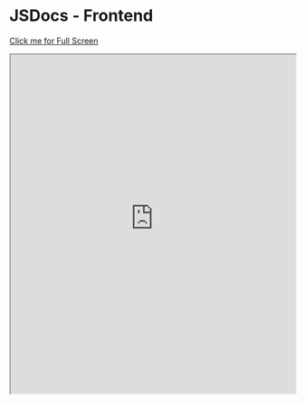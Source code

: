 # JSDocs - Frontend

<a href='https://capstone-projects-2025-spring.github.io/project-aac-game-team-a/javadoc/frontend/index.html' target='_blank'>Click me for Full Screen</a>    
<iframe src='https://capstone-projects-2025-spring.github.io/project-aac-game-team-a/javadoc/frontend/index.html' width="100%" height="600px" title="Project Documentation" />
